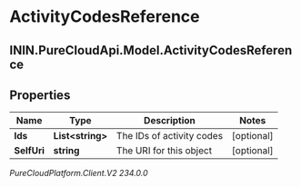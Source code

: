 # ActivityCodesReference

## ININ.PureCloudApi.Model.ActivityCodesReference

## Properties

|Name | Type | Description | Notes|
|------------ | ------------- | ------------- | -------------|
| **Ids** | **List&lt;string&gt;** | The IDs of activity codes | [optional] |
| **SelfUri** | **string** | The URI for this object | [optional] |



_PureCloudPlatform.Client.V2 234.0.0_
